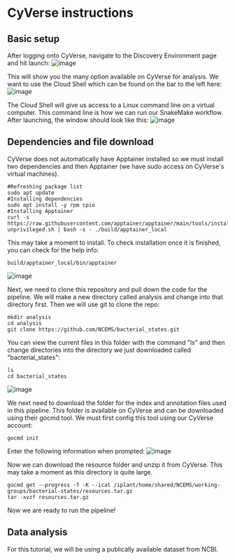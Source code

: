 # CyVerse instructions
## Basic setup

After logging onto CyVerse, navigate to the Discovery Environment page and hit launch:
![image](https://github.com/user-attachments/assets/74bda542-cdef-46a2-a37f-8bb2948efc3a)

This will show you the many option available on CyVerse for analysis. We want to use the Cloud Shell which can be found on the bar to the left here:
![image](https://github.com/user-attachments/assets/84bf62da-37b1-4de2-8407-ba32547466c0)

The Cloud Shell will give us access to a Linux command line on a virtual computer. This command line is how we can run our SnakeMake workflow. After launching, the window should look like this:
![image](https://github.com/user-attachments/assets/18847dee-bde8-4427-b414-e36f06db180f)


## Dependencies and file download
CyVerse does not automatically have Apptainer installed so we must install two dependencies and then Apptainer (we have sudo access on CyVerse's virtual machines). 
```
#Refreshing package list
sudo apt update 
#Installing dependencies
sudo apt install -y rpm cpio
#Installing Apptainer
curl -s https://raw.githubusercontent.com/apptainer/apptainer/main/tools/install-unprivileged.sh | bash -s - ./build/apptainer_local
```

This may take a moment to install. To check installation once it is finished, you can check for the help info:
```
build/apptainer_local/bin/apptainer
```
![image](https://github.com/user-attachments/assets/3eb8a203-9d3d-49e5-90ed-bb4a6b183ba2)

Next, we need to clone this repository and pull down the code for the pipeline. We will make a new directory called analysis and change into that directory first. Then we will use git to clone the repo:
```
mkdir analysis
cd analysis
git clone https://github.com/NCEMS/bacterial_states.git
```

You can view the current files in this folder with the command "ls" and then change directories into the directory we just downloaded called "bacterial_states":
```
ls
cd bacterial_states
```
![image](https://github.com/user-attachments/assets/acfc6a3c-eb15-44a2-a130-3cdbeb6e0d6e)

We next need to download the folder for the index and annotation files used in this pipeline. This folder is available on CyVerse and can be downloaded using their gocmd tool. We must first config this tool using our CyVerse account:
```
gocmd init
```
Enter the following information when prompted:
![image](https://github.com/user-attachments/assets/3c110861-b600-4c5c-bbef-40475c4e2039)

Now we can download the resource folder and unzip it from CyVerse. This may take a moment as this directory is quite large.
```
gocmd get --progress -f -K --icat /iplant/home/shared/NCEMS/working-groups/bacterial-states/resources.tar.gz
tar -xvzf resources.tar.gz
```

Now we are ready to run the pipeline!

## Data analysis
For this tutorial, we will be using a publically available dataset from NCBI.
